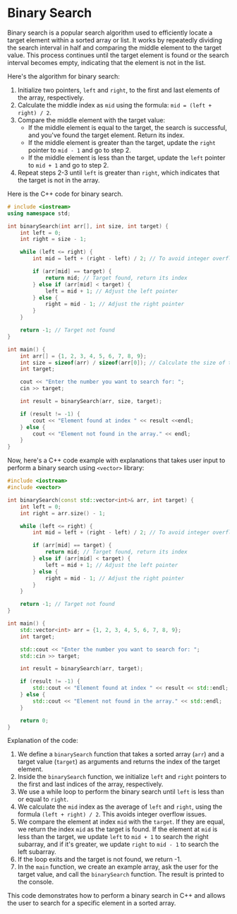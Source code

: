 # Binary Search

Binary search is a popular search algorithm used to efficiently locate a target element within a sorted array or list. It works by repeatedly dividing the search interval in half and comparing the middle element to the target value. This process continues until the target element is found or the search interval becomes empty, indicating that the element is not in the list.

Here's the algorithm for binary search:

1. Initialize two pointers, `left` and `right`, to the first and last elements of the array, respectively.
2. Calculate the middle index as `mid` using the formula: `mid = (left + right) / 2`.
3. Compare the middle element with the target value:
   - If the middle element is equal to the target, the search is successful, and you've found the target element. Return its index.
   - If the middle element is greater than the target, update the `right` pointer to `mid - 1` and go to step 2.
   - If the middle element is less than the target, update the `left` pointer to `mid + 1` and go to step 2.
4. Repeat steps 2-3 until `left` is greater than `right`, which indicates that the target is not in the array.

Here is the C++ code for binary search.

```cpp
# include <iostream>
using namespace std;

int binarySearch(int arr[], int size, int target) {
    int left = 0;
    int right = size - 1;

    while (left <= right) {
        int mid = left + (right - left) / 2; // To avoid integer overflow

        if (arr[mid] == target) {
            return mid; // Target found, return its index
        } else if (arr[mid] < target) {
            left = mid + 1; // Adjust the left pointer
        } else {
            right = mid - 1; // Adjust the right pointer
        }
    }

    return -1; // Target not found
}

int main() {
    int arr[] = {1, 2, 3, 4, 5, 6, 7, 8, 9};
    int size = sizeof(arr) / sizeof(arr[0]); // Calculate the size of the array
    int target;

    cout << "Enter the number you want to search for: ";
    cin >> target;

    int result = binarySearch(arr, size, target);

    if (result != -1) {
        cout << "Element found at index " << result <<endl;
    } else {
        cout << "Element not found in the array." << endl;
    }
}
```

Now, here's a C++ code example with explanations that takes user input to perform a binary search using `<vector>` library:

```cpp
#include <iostream>
#include <vector>

int binarySearch(const std::vector<int>& arr, int target) {
    int left = 0;
    int right = arr.size() - 1;

    while (left <= right) {
        int mid = left + (right - left) / 2; // To avoid integer overflow

        if (arr[mid] == target) {
            return mid; // Target found, return its index
        } else if (arr[mid] < target) {
            left = mid + 1; // Adjust the left pointer
        } else {
            right = mid - 1; // Adjust the right pointer
        }
    }

    return -1; // Target not found
}

int main() {
    std::vector<int> arr = {1, 2, 3, 4, 5, 6, 7, 8, 9};
    int target;

    std::cout << "Enter the number you want to search for: ";
    std::cin >> target;

    int result = binarySearch(arr, target);

    if (result != -1) {
        std::cout << "Element found at index " << result << std::endl;
    } else {
        std::cout << "Element not found in the array." << std::endl;
    }

    return 0;
}
```

Explanation of the code:

1. We define a `binarySearch` function that takes a sorted array (`arr`) and a target value (`target`) as arguments and returns the index of the target element.
2. Inside the `binarySearch` function, we initialize `left` and `right` pointers to the first and last indices of the array, respectively.
3. We use a while loop to perform the binary search until `left` is less than or equal to `right`.
4. We calculate the `mid` index as the average of `left` and `right`, using the formula `(left + right) / 2`. This avoids integer overflow issues.
5. We compare the element at index `mid` with the `target`. If they are equal, we return the index `mid` as the target is found. If the element at `mid` is less than the target, we update `left` to `mid + 1` to search the right subarray, and if it's greater, we update `right` to `mid - 1` to search the left subarray.
6. If the loop exits and the target is not found, we return -1.
7. In the `main` function, we create an example array, ask the user for the target value, and call the `binarySearch` function. The result is printed to the console.

This code demonstrates how to perform a binary search in C++ and allows the user to search for a specific element in a sorted array.
